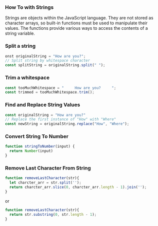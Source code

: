 ### How To with Strings
Strings are objects within the JavaScript language. They are not stored as character arrays, 
so built-in functions must be used to manipulate their values. The functions provide various 
ways to access the contents of a string variable.

### Split a string
```js
onst originalString = "How are you?";
// Split string by whitespace character
const splitString = originalString.split(" ");
```
### Trim a whitespace
```js
const tooMuchWhitespace = "     How are you?     ";
const trimmed = tooMuchWhitespace.trim();
```
### Find and Replace String Values
```js
const originalString = "How are you?"
// Replace the first instance of "How" with "Where"
const newString = originalString.replace("How", "Where");
```
### Convert String To Number
```js
function stringToNumber(input) {
  return Number(input)
}
```
### Remove Last Character From String
```js
function removeLastCharacter(str){
  let charcter_arr = str.split('');
  return charcter_arr.slice(0, charcter_arr.length - 1).join('');
}
```
or
```js
function removeLastCharacter(str){
  return str.substring(0, str.length - 1);
}
```
